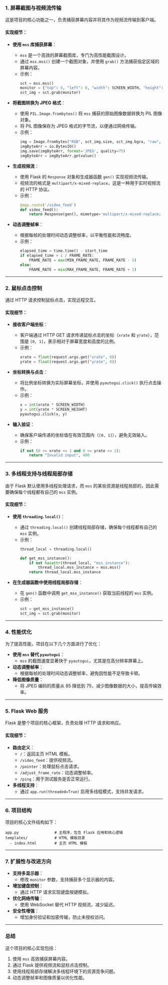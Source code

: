 

### 1. **屏幕截图与视频流传输**
这是项目的核心功能之一，负责捕获屏幕内容并将其作为视频流传输到客户端。

#### 实现细节：
- **使用 `mss` 库捕获屏幕**：
  - `mss` 是一个高效的屏幕截图库，专门为高性能截图设计。
  - 通过 `mss.mss()` 创建一个截图对象，并使用 `grab()` 方法捕获指定区域的屏幕内容。
  - 示例：
    ```python
    sct = mss.mss()
    monitor = {"top": 0, "left": 0, "width": SCREEN_WIDTH, "height": SCREEN_HEIGHT}
    sct_img = sct.grab(monitor)
    ```

- **将截图转换为 JPEG 格式**：
  - 使用 `PIL.Image.frombytes()` 将 `mss` 捕获的原始图像数据转换为 PIL 图像对象。
  - 将 PIL 图像保存为 JPEG 格式的字节流，以便通过网络传输。
  - 示例：
    ```python
    img = Image.frombytes("RGB", sct_img.size, sct_img.bgra, "raw", "BGRX")
    imgByteArr = io.BytesIO()
    img.save(imgByteArr, format='JPEG', quality=75)
    imgByteArr = imgByteArr.getvalue()
    ```

- **生成视频流**：
  - 使用 Flask 的 `Response` 对象和生成器函数 `gen()` 实现视频流传输。
  - 视频流的格式是 `multipart/x-mixed-replace`，这是一种用于实时视频流的 HTTP 协议。
  - 示例：
    ```python
    @app.route('/video_feed')
    def video_feed():
        return Response(gen(), mimetype='multipart/x-mixed-replace; boundary=frame')
    ```

- **动态调整帧率**：
  - 根据每帧的处理时间动态调整帧率，以平衡性能和流畅度。
  - 示例：
    ```python
    elapsed_time = time.time() - start_time
    if elapsed_time > 1 / FRAME_RATE:
        FRAME_RATE = max(MIN_FRAME_RATE, FRAME_RATE - 5)
    else:
        FRAME_RATE = min(MAX_FRAME_RATE, FRAME_RATE + 1)
    ```

---

### 2. **鼠标点击控制**
通过 HTTP 请求控制鼠标点击，实现远程交互。

#### 实现细节：
- **接收客户端坐标**：
  - 客户端通过 HTTP GET 请求传递鼠标点击的坐标（`xrate` 和 `yrate`），范围是 `[0, 1]`，表示相对于屏幕宽度和高度的比例。
  - 示例：
    ```python
    xrate = float(request.args.get("xrate", 0))
    yrate = float(request.args.get("yrate", 0))
    ```

- **坐标转换与点击**：
  - 将比例坐标转换为实际屏幕坐标，并使用 `pyautogui.click()` 执行点击操作。
  - 示例：
    ```python
    x = int(xrate * SCREEN_WIDTH)
    y = int(yrate * SCREEN_HEIGHT)
    pyautogui.click(x, y)
    ```

- **输入验证**：
  - 确保客户端传递的坐标值在有效范围内（`[0, 1]`），避免无效输入。
  - 示例：
    ```python
    if not (0 <= xrate <= 1 and 0 <= yrate <= 1):
        return "Invalid input", 400
    ```

---

### 3. **多线程支持与线程局部存储**
由于 Flask 默认使用多线程处理请求，而 `mss` 的某些资源是线程局部的，因此需要确保每个线程都有自己的 `mss` 实例。

#### 实现细节：
- **使用 `threading.local()`**：
  - 通过 `threading.local()` 创建线程局部存储，确保每个线程都有自己的 `mss` 实例。
  - 示例：
    ```python
    thread_local = threading.local()

    def get_mss_instance():
        if not hasattr(thread_local, "mss_instance"):
            thread_local.mss_instance = mss.mss()
        return thread_local.mss_instance
    ```

- **在生成器函数中使用线程局部存储**：
  - 在 `gen()` 函数中调用 `get_mss_instance()` 获取当前线程的 `mss` 实例。
  - 示例：
    ```python
    sct = get_mss_instance()
    sct_img = sct.grab(monitor)
    ```

---

### 4. **性能优化**
为了提高性能，项目在以下几个方面进行了优化：
- **使用 `mss` 替代 `pyautogui`**：
  - `mss` 的截图速度显著快于 `pyautogui`，尤其是在高分辨率屏幕上。
- **动态调整帧率**：
  - 根据每帧的处理时间动态调整帧率，避免因性能不足导致卡顿。
- **降低图像质量**：
  - 将 JPEG 编码的质量从 85 降低到 75，减少图像数据的大小，提高传输效率。

---

### 5. **Flask Web 服务**
Flask 是整个项目的核心框架，负责处理 HTTP 请求和响应。

#### 实现细节：
- **路由定义**：
  - `/`：返回主页 HTML 模板。
  - `/video_feed`：提供视频流。
  - `/pointer`：处理鼠标点击请求。
  - `/adjust_frame_rate`：动态调整帧率。
  - `/ping`：用于测试服务是否正常运行。
- **多线程支持**：
  - 通过 `app.run(threaded=True)` 启用多线程模式，支持并发请求。

---

### 6. **项目结构**
项目的核心文件结构如下：
```
app.py                # 主程序，包含 Flask 应用和核心逻辑
templates/            # HTML 模板目录
  - index.html        # 主页 HTML 模板
```

---

### 7. **扩展性与改进方向**
- **支持多显示器**：
  - 修改 `monitor` 参数，支持捕获多个显示器的内容。
- **增加键盘控制**：
  - 通过 HTTP 请求实现键盘按键模拟。
- **优化网络传输**：
  - 使用 WebSocket 替代 HTTP 视频流，减少延迟。
- **安全性增强**：
  - 增加身份验证和加密传输，防止未授权访问。

---

### 总结
这个项目的核心实现包括：
1. 使用 `mss` 高效捕获屏幕内容。
2. 通过 Flask 提供视频流和鼠标点击控制。
3. 使用线程局部存储解决多线程环境下的资源竞争问题。
4. 动态调整帧率和图像质量以优化性能。

